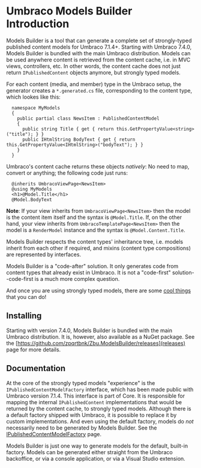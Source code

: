 # Umbraco Models Builder Introduction

Models Builder is a tool that can generate a complete set of strongly-typed published content models for Umbraco 7.1.4+. Starting with Umbraco 7.4.0, Models Builder is bundled with the main Umbraco distribution. Models can be used anywhere content is retrieved from the content cache, i.e. in MVC views, controllers, etc. In other words, the content cache does not just return `IPublishedContent` objects anymore, but strongly typed models.

For each content (media, and member) type in the Umbraco setup, the generator creates a `*.generated.cs` file, corresponding to the content type, which lookes like this:


      namespace MyModels
      {
        public partial class NewsItem : PublishedContentModel
        {
          public string Title { get { return this.GetPropertyValue<string>("title"); } }
          public IHtmlString BodyText { get { return this.GetPropertyValue<IHtmlString>("bodyText"); } }
        }
      }


Umbraco's content cache returns these objects _natively_: No need to map, convert or anything; the following code just runs:

      @inherits UmbracoViewPage<NewsItem>
      @using MyModels
      <h1>@Model.Title</h1>
      @Model.BodyText

**Note**: If your view inherits from `UmbracoViewPage<NewsItem>` then the model is the content item itself and the syntax is `@Model.Title`. If, on the other hand, your view inherits from `UmbracoTemplatePage<NewsItem>` then the model is a `RenderModel` instance and the syntax is `@Model.Content.Title`.

Models Builder respects the content types' inheritance tree, i.e. models inherit from each other if required, and mixins (content type compositions) are represented by interfaces.

Models Builder is a "code-after" solution. It only generates code from content types that already exist in Umbraco. It is not a "code-first" solution--code-first is a much more complex question.

And once you are using strongly typed models, there are some [cool things](CoolThingsWithModels.md) that you can do!

## Installing

Starting with version 7.4.0, Models Builder is bundled with the main Umbraco distribution. It is, however, also available as a NuGet package. See the [https://github.com/zpqrtbnk/Zbu.ModelsBuilder/releases](releases) page for more details.

## Documentation

At the core of the strongly typed models "experience" is the `IPublishedContentModelFactory` interface, which has been made public with Umbraco version 7.1.4. This interface is part of Core. It is responsible for mapping the internal `IPublishedContent` implementations that would be returned by the content cache, to strongly typed models. Although there is a default factory shipped with Umbraco, it is possible to replace it by custom implementations. And even using the default factory, models do _not_ necessarily need to be generated by Models Builder. See the [IPublishedContentModelFactory](IPublishedContentModelFactory.md) page.

Models Builder is just one way to generate models for the default, built-in factory. Models can be generated either straight from the Umbraco backoffice, or via a console application, or via a Visual Studio extension.
